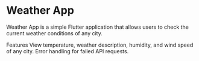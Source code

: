 # Weather App

Weather App is a simple Flutter application that allows users to check the current weather conditions of any city.

Features
View temperature, weather description, humidity, and wind speed of any city.
Error handling for failed API requests.
